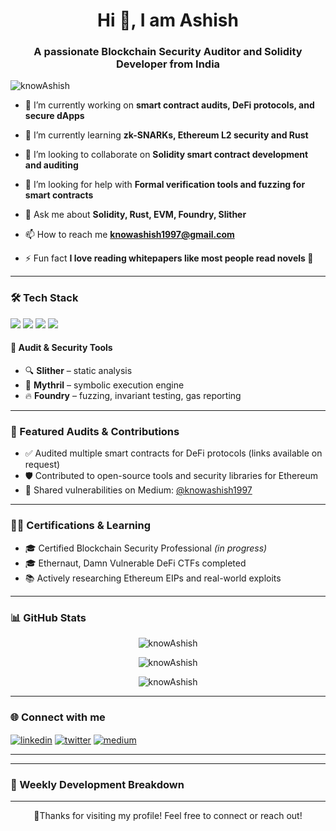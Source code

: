 <h1 align="center">Hi 👋, I am Ashish</h1>
<h3 align="center">A passionate Blockchain Security Auditor and Solidity Developer from India</h3>

<p align="left"> <img src="https://komarev.com/ghpvc/?username=knowAshish&label=Profile%20views&color=0e75b6&style=flat" alt="knowAshish" /> </p>

- 🔭 I’m currently working on **smart contract audits, DeFi protocols, and secure dApps**

- 🌱 I’m currently learning **zk-SNARKs, Ethereum L2 security and Rust**

- 👯 I’m looking to collaborate on **Solidity smart contract development and auditing**

- 🤝 I’m looking for help with **Formal verification tools and fuzzing for smart contracts**

- 💬 Ask me about **Solidity, Rust, EVM, Foundry, Slither**

- 📫 How to reach me **knowashish1997@gmail.com**

- ⚡ Fun fact **I love reading whitepapers like most people read novels 📘**

---

### 🛠️ Tech Stack
<p align="left">
  <img src="https://skillicons.dev/icons?i=solidity,foundry,git,github,vscode,linux,ethereum" />
  <img src="https://skillicons.dev/icons?i=uniswap" />
  <img src="https://skillicons.dev/icons?i=openzeppelin" />
  <img src="https://skillicons.dev/icons?i=solana" />
</p>

#### 🧪 Audit & Security Tools
- 🔍 **Slither** – static analysis
- 🧠 **Mythril** – symbolic execution engine
- 🔥 **Foundry** – fuzzing, invariant testing, gas reporting

---

### 🧰 Featured Audits & Contributions
- ✅ Audited multiple smart contracts for DeFi protocols (links available on request)
- 🛡️ Contributed to open-source tools and security libraries for Ethereum
- 🧠 Shared vulnerabilities on Medium: [@knowashish1997](https://medium.com/@knowashish1997)

---

### 🧑‍🏫 Certifications & Learning
- 🎓 Certified Blockchain Security Professional *(in progress)*
- 🎓 Ethernaut, Damn Vulnerable DeFi CTFs completed
- 📚 Actively researching Ethereum EIPs and real-world exploits

---

### 📊 GitHub Stats
<p align="center">
  <img src="https://github-readme-stats.vercel.app/api?username=knowAshish&show_icons=true&theme=tokyonight" alt="knowAshish" />
</p>
<p align="center">
  <img src="https://github-readme-streak-stats.herokuapp.com?user=knowAshish&theme=tokyonight" alt="knowAshish" />
</p>
<p align="center">
  <img src="https://github-readme-stats.vercel.app/api/top-langs/?username=knowAshish&layout=compact&theme=tokyonight" alt="knowAshish" />
</p>

---

### 🌐 Connect with me
<p align="left">
<a href="https://https://www.linkedin.com/in/ashish-patel-85479117b/" target="blank"><img align="center" src="https://skillicons.dev/icons?i=linkedin" alt="linkedin" /></a>
<a href="https://"https://x.com/knowashish97" target="blank"><img align="center" src="https://skillicons.dev/icons?i=twitter" alt="twitter" /></a>
<a href="https://medium.com/@knowashish1997" target="blank"><img align="center" src="https://skillicons.dev/icons?i=medium" alt="medium" /></a>
</p>

---

---

### 📅 Weekly Development Breakdown
<!--START_SECTION:waka-->
<!--Replace with actual WakaTime stats if using-->
<!--END_SECTION:waka-->

---

<p align="center">
  🙏Thanks for visiting my profile! Feel free to connect or reach out!
</p>
